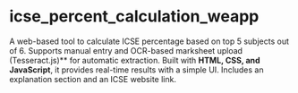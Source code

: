 # icse_percent_calculation_weapp
A web-based tool to calculate ICSE percentage based on top 5 subjects out of 6. Supports manual entry and OCR-based marksheet upload (Tesseract.js)** for automatic extraction. Built with **HTML, CSS, and JavaScript**, it provides real-time results with a simple UI. Includes an explanation section and an ICSE website link. 
